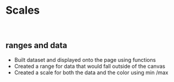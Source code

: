 # **Scales**

&nbsp;

## **ranges and data**
  * Built dataset and displayed onto the page using functions
  * Created a range for data that would fall outside of the canvas
  * Created a scale for both the data and the color using min /max